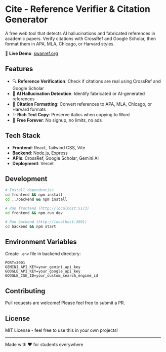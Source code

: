 # Cite - Reference Verifier & Citation Generator

A free web tool that detects AI hallucinations and fabricated references in academic papers. Verify citations with CrossRef and Google Scholar, then format them in APA, MLA, Chicago, or Harvard styles.

🔗 **Live Demo**: [swanref.org](https://swanref.org)

## Features

- 🔍 **Reference Verification**: Check if citations are real using CrossRef and Google Scholar
- 🤖 **AI Hallucination Detection**: Identify fabricated or AI-generated references
- 📝 **Citation Formatting**: Convert references to APA, MLA, Chicago, or Harvard formats
- ✨ **Rich Text Copy**: Preserve italics when copying to Word
- 🚀 **Free Forever**: No signup, no limits, no ads

## Tech Stack

- **Frontend**: React, Tailwind CSS, Vite
- **Backend**: Node.js, Express
- **APIs**: CrossRef, Google Scholar, Gemini AI
- **Deployment**: Vercel

## Development

```bash
# Install dependencies
cd frontend && npm install
cd ../backend && npm install

# Run frontend (http://localhost:5173)
cd frontend && npm run dev

# Run backend (http://localhost:3001)
cd backend && npm start
```

## Environment Variables

Create `.env` file in backend directory:
```env
PORT=3001
GEMINI_API_KEY=your_gemini_api_key
GOOGLE_API_KEY=your_google_api_key
GOOGLE_CSE_ID=your_custom_search_engine_id
```

## Contributing

Pull requests are welcome! Please feel free to submit a PR.

## License

MIT License - feel free to use this in your own projects!

---

Made with ❤️ for students everywhere